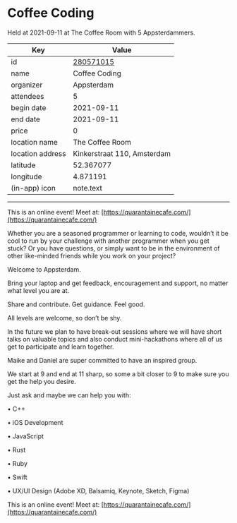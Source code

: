 # Coffee Coding
Held at 2021-09-11 at The Coffee Room with 5 Appsterdammers.
        
|Key|Value
|---|---|
|id|[280571015](https://www.meetup.com/appsterdam/events/280571015/)|
|name|Coffee Coding|
|organizer|Appsterdam|
|attendees|5|
|begin date|2021-09-11|
|end date|2021-09-11|
|price|0|
|location name|The Coffee Room|
|location address|Kinkerstraat 110, Amsterdam|
|latitude|52.367077|
|longitude|4.871191|
|(in-app) icon|note.text|

---

This is an online event! Meet at: [https://quarantainecafe.com/](https://quarantainecafe.com/)

Whether you are a seasoned programmer or learning to code, wouldn’t it be cool to run by your challenge with another programmer when you get stuck? Or you have questions, or simply want to be in the environment of other like-minded friends while you work on your project?

Welcome to Appsterdam.

Bring your laptop and get feedback, encouragement and support, no matter what level you are at.

Share and contribute. Get guidance. Feel good.

All levels are welcome, so don’t be shy.

In the future we plan to have break-out sessions where we will have short talks on valuable topics and also conduct mini-hackathons where all of us get to participate and learn together.

Maike and Daniel are super committed to have an inspired group.

We start at 9 and end at 11 sharp, so some a bit closer to 9 to make sure you get the help you desire.

Just ask and maybe we can help you with:

• C++

• iOS Development

• JavaScript

• Rust

• Ruby

• Swift

• UX/UI Design (Adobe XD, Balsamiq, Keynote, Sketch, Figma)

This is an online event! Meet at: [https://quarantainecafe.com/](https://quarantainecafe.com/)


